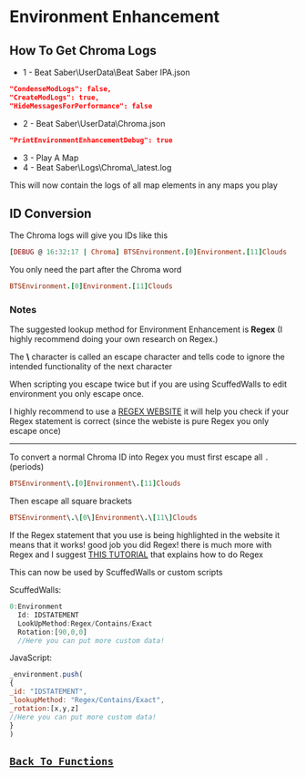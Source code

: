 # Environment Enhancement

## How To Get Chroma Logs
- 1 - Beat Saber\UserData\Beat Saber IPA.json
```json
"CondenseModLogs": false,
"CreateModLogs": true,
"HideMessagesForPerformance": false
```
- 2 - Beat Saber\UserData\Chroma.json
```json
"PrintEnvironmentEnhancementDebug": true
```
- 3 - Play A Map
- 4 - Beat Saber\Logs\Chroma\\_latest.log

This will now contain the logs of all map elements in any maps you play

## ID Conversion
The Chroma logs will give you IDs like this
```ruby
[DEBUG @ 16:32:17 | Chroma] BTSEnvironment.[0]Environment.[11]Clouds
```
You only need the part after the Chroma word
```ruby
BTSEnvironment.[0]Environment.[11]Clouds
```
### Notes
The suggested lookup method for Environment Enhancement is **Regex** (I highly recommend doing your own research on Regex.)

The **\\** character is called an escape character and tells code to ignore the intended functionality of the next character

When scripting you escape twice but if you are using ScuffedWalls to edit environment you only escape once.

I highly recommend to use a [REGEX WEBSITE](https://regexr.com/) it will help you check if your Regex statement is correct (since the webiste is pure Regex you only escape once)

<hr>

To convert a normal Chroma ID into Regex you must first escape all `.` (periods)

```ruby
BTSEnvironment\.[0]Environment\.[11]Clouds
```
Then escape all square brackets

```ruby
BTSEnvironment\.\[0\]Environment\.\[11\]Clouds
```

If the Regex statement that you use is being highlighted in the website it means that it works! good job you did Regex!
there is much more with Regex and I suggest [THIS TUTORIAL](https://youtu.be/sa-TUpSx1JA) that explains how to do Regex

This can now be used by ScuffedWalls or custom scripts

ScuffedWalls:
```js
0:Environment
  Id: IDSTATEMENT
  LookUpMethod:Regex/Contains/Exact
  Rotation:[90,0,0]
  //Here you can put more custom data!
```
JavaScript:
```js
_environment.push(
{
_id: "IDSTATEMENT",
_lookupMethod: "Regex/Contains/Exact",
_rotation:[x,y,z]
//Here you can put more custom data!
}
)
```
## [`Back To Functions`](Functions.md#Environment)
